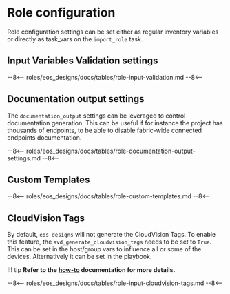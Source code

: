 # Role configuration

Role configuration settings can be set either as regular inventory variables or directly as task_vars on the `import_role` task.

## Input Variables Validation settings

--8<--
roles/eos_designs/docs/tables/role-input-validation.md
--8<--

## Documentation output settings

The `documentation_output` settings can be leveraged to control documentation generation. This can be useful
if for instance the project has thousands of endpoints, to be able to disable fabric-wide connected endpoints documentation.

--8<--
roles/eos_designs/docs/tables/role-documentation-output-settings.md
--8<--

## Custom Templates

--8<--
roles/eos_designs/docs/tables/role-custom-templates.md
--8<--

## CloudVision Tags

By default, `eos_designs` will not generate the CloudVision Tags. To enable this feature, the `avd_generate_cloudvision_tags` needs to be set to `True`.
This can be set in the host/group vars to influence all or some of the devices. Alternatively it can be set in the playbook.

!!! tip
        **Refer to the [how-to](./how-to/cloudvision-tags.md) documentation for more details.**

--8<--
roles/eos_designs/docs/tables/role-input-cloudvision-tags.md
--8<--
